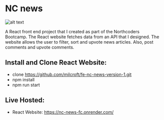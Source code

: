 # NC news 
![alt text](https://nickerson.io/assets/maxresdefault7-28f91b44.png)


A React front end project that I created as part of the Northcoders Bootcamp. The React website fetches data from an API that I designed. The website allows the user to filter, sort and upvote news articles. Also, post comments and upvote comments. <br />

## Install and Clone React Website:

- clone https://github.com/milcroft/fe-nc-news-version-1.git <br />
- npm install <br />
- npm run start <br />

## Live Hosted:
- React Website: https://nc-news-fc.onrender.com/ <br />
